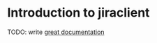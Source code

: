 # Introduction to jiraclient

TODO: write [great documentation](http://jacobian.org/writing/great-documentation/what-to-write/)
